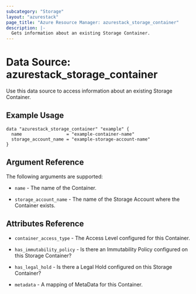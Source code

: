 ```yaml
---
subcategory: "Storage"
layout: "azurestack"
page_title: "Azure Resource Manager: azurestack_storage_container"
description: |-
  Gets information about an existing Storage Container.
---
```


# Data Source: azurestack_storage_container

Use this data source to access information about an existing Storage Container.

## Example Usage

```hcl
data "azurestack_storage_container" "example" {
  name                 = "example-container-name"
  storage_account_name = "example-storage-account-name"
}
```

## Argument Reference

The following arguments are supported:

* `name` - The name of the Container.

* `storage_account_name` - The name of the Storage Account where the Container exists.

## Attributes Reference

* `container_access_type` - The Access Level configured for this Container.

* `has_immutability_policy` - Is there an Immutability Policy configured on this Storage Container?

* `has_legal_hold` - Is there a Legal Hold configured on this Storage Container?

* `metadata`  - A mapping of MetaData for this Container.
